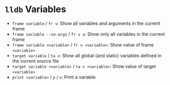 # `lldb` Variables

- `frame variable` / `fr v`: Show all variables and arguments in the current frame
- `frame variable --no-args` / `fr v a`: Show only all variables in the current frame
- `frame variable <variable>` / `fr v <variable>`: Show value of frame `<variable>`
- `target variable` / `ta v`: Show all global (and static) variables defined in the current source file
- `target variable <variable>` / `ta v <variable>`: Show value of target `<variable>`
- `print <variable>` / `p` / `v`: Print a variable
